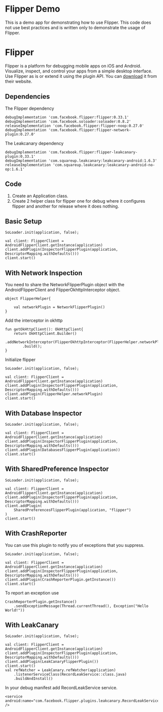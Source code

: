 # Flipper Demo

This is a demo app for demonstrating how to use Flipper. This code does not use best practices and  is written only to demonstrate the usage of Flipper.


# Flipper

Flipper is a platform for debugging mobile apps on iOS and Android. Visualize, inspect, and control your apps from a simple desktop interface. Use Flipper as is or extend it using the plugin API. You can [download](https://fbflipper.com/) it from their website.

## Dependencies

The Flipper dependency

    debugImplementation 'com.facebook.flipper:flipper:0.33.1'  
    debugImplementation 'com.facebook.soloader:soloader:0.8.2'  
    releaseImplementation 'com.facebook.flipper:flipper-noop:0.27.0'  
    debugImplementation 'com.facebook.flipper:flipper-network-plugin:0.27.0'

The Leakcanary  dependency

    debugImplementation 'com.facebook.flipper:flipper-leakcanary-plugin:0.33.1'  
    debugImplementation 'com.squareup.leakcanary:leakcanary-android:1.6.3'  
    releaseImplementation 'com.squareup.leakcanary:leakcanary-android-no-op:1.6.1'


## Code
1. Create an Application class. 
2. Create 2 helper class for flipper one for debug where it configures flipper and another for release where it does nothing. 


## Basic Setup

    SoLoader.init(application, false);  
      
    val client: FlipperClient = AndroidFlipperClient.getInstance(application)  
    client.addPlugin(InspectorFlipperPlugin(application, DescriptorMapping.withDefaults()))
    client.start()

## With Network Inspection

You need to share the NetworkFlipperPlugin object with the AndroidFlipperClient and FlipperOkhttpInterceptor object.

    object FlipperHelper{  
      
        val networkPlugin = NetworkFlipperPlugin()  
    }

Add the interceptor in okhttp

    fun getOkHttpClient(): OkHttpClient{  
        return OkHttpClient.Builder()  
            .addNetworkInterceptor(FlipperOkhttpInterceptor(FlipperHelper.networkPlugin))  
            .build();  
    }

Initialize flipper

    SoLoader.init(application, false);  
      
    val client: FlipperClient = AndroidFlipperClient.getInstance(application)  
    client.addPlugin(InspectorFlipperPlugin(application, DescriptorMapping.withDefaults()))  
    client.addPlugin(FlipperHelper.networkPlugin)
    client.start()

## With Database Inspector

    SoLoader.init(application, false);  
      
    val client: FlipperClient = AndroidFlipperClient.getInstance(application)  
    client.addPlugin(InspectorFlipperPlugin(application, DescriptorMapping.withDefaults()))
    client.addPlugin(DatabasesFlipperPlugin(application))
    client.start()


## With SharedPreference Inspector

    SoLoader.init(application, false);  
      
    val client: FlipperClient = AndroidFlipperClient.getInstance(application)  
    client.addPlugin(InspectorFlipperPlugin(application, DescriptorMapping.withDefaults()))
    client.addPlugin(  
        SharedPreferencesFlipperPlugin(application, "flipper")  
    )
    client.start()

## With CrashReporter
You can use this plugin to notify you of exceptions that you suppress.

    SoLoader.init(application, false);  
      
    val client: FlipperClient = AndroidFlipperClient.getInstance(application)  
    client.addPlugin(InspectorFlipperPlugin(application, DescriptorMapping.withDefaults()))
    client.addPlugin(CrashReporterPlugin.getInstance())  
    client.start()

To report an exception use

    CrashReporterPlugin.getInstance()  
        .sendExceptionMessage(Thread.currentThread(), Exception("Hello World!"))

## With LeakCanary

    SoLoader.init(application, false);  
      
    val client: FlipperClient = AndroidFlipperClient.getInstance(application)  
    client.addPlugin(InspectorFlipperPlugin(application, DescriptorMapping.withDefaults()))
    client.addPlugin(LeakCanaryFlipperPlugin())
    client.start()
    val refWatcher = LeakCanary.refWatcher(application)  
        .listenerServiceClass(RecordLeakService::class.java)  
        .buildAndInstall()

In your debug manifest add RecordLeakService service.

    <service android:name="com.facebook.flipper.plugins.leakcanary.RecordLeakService" />


